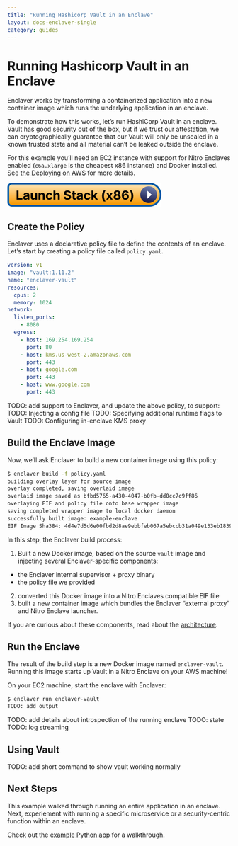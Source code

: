 ```yaml
---
title: "Running Hashicorp Vault in an Enclave"
layout: docs-enclaver-single
category: guides
---
```


# Running Hashicorp Vault in an Enclave

Enclaver works by transforming a containerized application into a new container image which runs the underlying application in an enclave.

To demonstrate how this works, let’s run HashiCorp Vault in an enclave. Vault has good security out of the box, but if we trust our attestation, we can cryptographically guarantee that our Vault will only be unsealed in a known trusted state and all material can’t be leaked outside the enclave.

For this example you’ll need an EC2 instance with support for Nitro Enclaves enabled (`c6a.xlarge` is the cheapest x86 instance) and Docker installed.  See [the Deploying on AWS](deploy-aws.md) for more details.

[![CloudFormation](img/launch-stack-x86.svg)][cloudformation-x86]

[cloudformation-x86]: https://us-east-1.console.aws.amazon.com/cloudformation/home?region=us-east-1#/stacks/create/review?templateURL=https://enclaver-cloudformation.s3.amazonaws.com/enclaver.cloudformation-x86.yaml&stackName=Enclaver-Demo
[cloudformation-arm]: https://us-east-1.console.aws.amazon.com/cloudformation/home?region=us-east-1#/stacks/create/review?templateURL=https://enclaver-cloudformation.s3.amazonaws.com/enclaver.cloudformation-arm.yaml&stackName=Enclaver-Demo

## Create the Policy

Enclaver uses a declarative policy file to define the contents of an enclave. Let’s start by creating a policy file called `policy.yaml`.

```yaml
version: v1
image: "vault:1.11.2"
name: "enclaver-vault"
resources:
  cpus: 2
  memory: 1024
network:
  listen_ports:
    - 8080
  egress:
    - host: 169.254.169.254
      port: 80
    - host: kms.us-west-2.amazonaws.com
      port: 443
    - host: google.com
      port: 443
    - host: www.google.com
      port: 443
```

TODO: add support to Enclaver, and update the above policy, to support:
TODO:   Injecting a config file
TODO:   Specifying additional runtime flags to Vault
TODO:   Configuring in-enclave KMS proxy

## Build the Enclave Image

Now, we’ll ask Enclaver to build a new container image using this policy:

```sh
$ enclaver build -f policy.yaml
building overlay layer for source image
overlay completed, saving overlaid image
overlaid image saved as bfbd5765-a430-4047-b0fb-dd0cc7c9ff86
overlaying EIF and policy file onto base wrapper image
saving completed wrapper image to local docker daemon
successfully built image: example-enclave
EIF Image Sha384: 4d4e7d5d6e00fbd2d8ae9ebbfeb067a5ebccb31a049e133eb183938c1cdbc2ef8708151c9d6292f4a2c27c8dc4cef014
```

In this step, the Enclaver build process:

1. Built a new Docker image, based on the source `vault` image and injecting several Enclaver-specific components:
 - the Enclaver internal supervisor + proxy binary
 - the policy file we provided
2. converted this Docker image into a Nitro Enclaves compatible EIF file
3. built a new container image which bundles the Enclaver “external proxy” and Nitro Enclave launcher.

If you are curious about these components, read about the [architecture](architecture.md).

## Run the Enclave

The result of the build step is a new Docker image named `enclaver-vault`. Running this image starts up Vault in a Nitro Enclave on your AWS machine!

On your EC2 machine, start the enclave with Enclaver:

```sh
$ enclaver run enclaver-vault
TODO: add output
```

TODO: add details about introspection of the running enclave
TODO:   state
TODO:   log streaming

## Using Vault

TODO: add short command to show vault working normally

## Next Steps

This example walked through running an entire application in an enclave. Next, experiement with running a specific microservice or a security-centric function within an enclave.

Check out the [example Python app](guide-app.md) for a walkthrough.